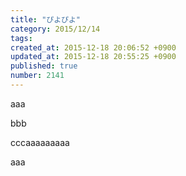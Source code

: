 ```yaml
---
title: "ぴよぴよ"
category: 2015/12/14
tags: 
created_at: 2015-12-18 20:06:52 +0900
updated_at: 2015-12-18 20:55:25 +0900
published: true
number: 2141
---
```


aaa

bbb

cccaaaaaaaaa


aaa
